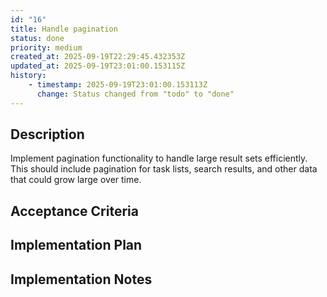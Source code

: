 ```yaml
---
id: "16"
title: Handle pagination
status: done
priority: medium
created_at: 2025-09-19T22:29:45.432353Z
updated_at: 2025-09-19T23:01:00.153115Z
history:
    - timestamp: 2025-09-19T23:01:00.153113Z
      change: Status changed from "todo" to "done"
---
```

## Description

Implement pagination functionality to handle large result sets efficiently. This should include pagination for task lists, search results, and other data that could grow large over time.

## Acceptance Criteria
<!-- AC:BEGIN -->


<!-- AC:END -->

## Implementation Plan



## Implementation Notes


